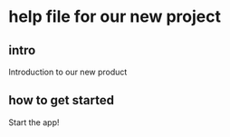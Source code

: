 # help file for our new project

## intro
Introduction to our new product

## how to get started
Start the app!